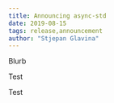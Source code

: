 ```yaml
---
title: Announcing async-std
date: 2019-08-15
tags: release,announcement
author: "Stjepan Glavina"
---
```


Blurb

Test

Test